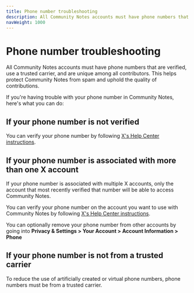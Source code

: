 ```yaml
---
title: Phone number troubleshooting
description: All Community Notes accounts must have phone numbers that are verified, use a trusted carrier, and are unique among all contributors.
navWeight: 1000
---
```

# Phone number troubleshooting

All Community Notes accounts must have phone numbers that are verified, use a trusted carrier, and are unique among all contributors. This helps protect Community Notes from spam and uphold the quality of contributions.

If you're having trouble with your phone number in Community Notes, here's what you can do:

## If your phone number is not verified

You can verify your phone number by following [X's Help Center instructions](https://help.x.com/en/managing-your-account/how-to-add-a-phone-number-to-your-account).

## If your phone number is associated with more than one X account

If your phone number is associated with multiple X accounts, only the account that most recently verified that number will be able to access Community Notes.

You can verify your phone number on the account you want to use with Community Notes by following [X's Help Center instructions](https://help.x.com/en/managing-your-account/how-to-add-a-phone-number-to-your-account).

You can optionally remove your phone number from other accounts by going into **Privacy & Settings > Your Account > Account Information > Phone**

## If your phone number is not from a trusted carrier

To reduce the use of artificially created or virtual phone numbers, phone numbers must be from a trusted carrier.
